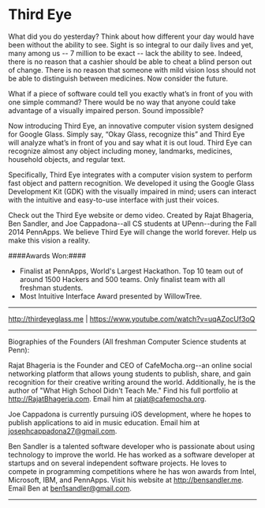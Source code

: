 Third Eye
=============

What did you do yesterday? Think about how different your day would have been without the ability to see. Sight is so integral to our daily lives and yet, many among us -- 7 million to be exact -- lack the ability to see. Indeed, there is no reason that a cashier should be able to cheat a blind person out of change. There is no reason that someone with mild vision loss should not be able to distinguish between medicines. Now consider the future. 

What if a piece of software could tell you exactly what’s in front of you with one simple command? There would be no way that anyone could take advantage of a visually impaired person. Sound impossible? 

Now introducing Third Eye, an innovative computer vision system designed for Google Glass. Simply say, “Okay Glass, recognize this” and Third Eye will analyze what’s in front of you and say what it is out loud. Third Eye can recognize almost any object including money, landmarks, medicines, household objects, and regular text. 

Specifically, Third Eye integrates with a computer vision system to perform fast object and pattern recognition. We developed it using the Google Glass Development Kit (GDK) with the visually impaired in mind; users can interact with the intuitive and easy-to-use interface with just their voices. 

Check out the Third Eye website or demo video. Created by Rajat Bhageria, Ben Sandler, and Joe Cappadona--all CS students at UPenn--during the Fall 2014 PennApps. We believe Third Eye will change the world forever. Help us make this vision a reality.

####Awards Won:####

* Finalist at PennApps, World's Largest Hackathon. Top 10 team out of around 1500 Hackers and 500 teams. Only finalist team with all freshman students.
* Most Intuitive Interface Award presented by WillowTree.

----------------------------------------------------------------------------------------------------------------------------

http://thirdeyeglass.me | https://www.youtube.com/watch?v=uqAZocUf3oQ

----------------------------------------------------------------------------------------------------------------------------

Biographies of the Founders (All freshman Computer Science students at Penn):

Rajat Bhageria is the Founder and CEO of CafeMocha.org--an online social networking platform that allows young students to publish, share, and gain recognition for their creative writing around the world. Additionally, he is the author of "What High School Didn't Teach Me." Find his full portfolio at http://RajatBhageria.com. Email him at rajat@cafemocha.org.

Joe Cappadona is currently pursuing iOS development, where he hopes to publish applications to aid in music education. Email him at josephcappadona27@gmail.com.

Ben Sandler is a talented software developer who is passionate about using technology to improve the world. He has worked as a software developer at startups and on several independent software projects. He loves to compete in programming competitions where he has won awards from Intel, Microsoft, IBM, and PennApps. Visit his website at http://bensandler.me. Email Ben at ben1sandler@gmail.com.


----------------------------------------------------------------------------------------------------------------------------


